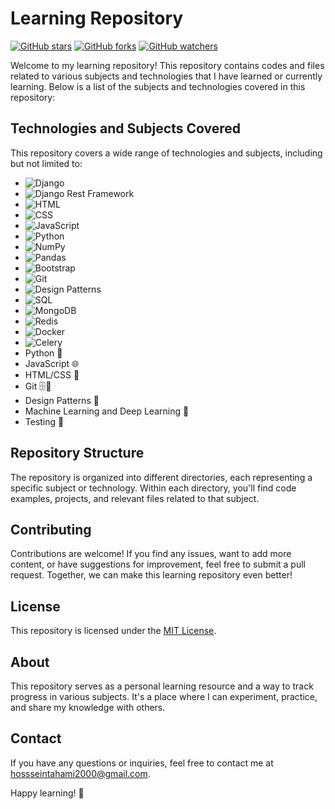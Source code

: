 # Learning Repository

[![GitHub stars](https://img.shields.io/github/stars/your-username/your-repository.svg?style=social)](https://github.com/your-username/your-repository/stargazers)
[![GitHub forks](https://img.shields.io/github/forks/your-username/your-repository.svg?style=social)](https://github.com/your-username/your-repository/network/members)
[![GitHub watchers](https://img.shields.io/github/watchers/your-username/your-repository.svg?style=social)](https://github.com/your-username/your-repository/watchers)

Welcome to my learning repository! This repository contains codes and files related to various subjects and technologies that I have learned or currently learning. Below is a list of the subjects and technologies covered in this repository:


## Technologies and Subjects Covered

  This repository covers a wide range of technologies and subjects, including but not limited to:
  
- ![Django](https://img.shields.io/badge/-Django-092E20?logo=django&logoColor=white&style=for-the-badge)
- ![Django Rest Framework](https://img.shields.io/badge/-Django%20Rest%20Framework-092E20?logo=django&logoColor=white&style=for-the-badge)
- ![HTML](https://img.shields.io/badge/-HTML-E34F26?logo=html5&logoColor=white&style=for-the-badge)
- ![CSS](https://img.shields.io/badge/-CSS-1572B6?logo=css3&logoColor=white&style=for-the-badge)
- ![JavaScript](https://img.shields.io/badge/-JavaScript-F7DF1E?logo=javascript&logoColor=black&style=for-the-badge)
- ![Python](https://img.shields.io/badge/-Python-3776AB?logo=python&logoColor=white&style=for-the-badge)
- ![NumPy](https://img.shields.io/badge/-NumPy-013243?logo=numpy&logoColor=white&style=for-the-badge)
- ![Pandas](https://img.shields.io/badge/-Pandas-150458?logo=pandas&logoColor=white&style=for-the-badge)
- ![Bootstrap](https://img.shields.io/badge/-Bootstrap-7952B3?logo=bootstrap&logoColor=white&style=for-the-badge)
- ![Git](https://img.shields.io/badge/-Git-F05032?logo=git&logoColor=white&style=for-the-badge)
- ![Design Patterns](https://img.shields.io/badge/-Design%20Patterns-FFD700?logoColor=black&style=for-the-badge)
- ![SQL](https://img.shields.io/badge/-SQL-4479A1?logo=mysql&logoColor=white&style=for-the-badge)
- ![MongoDB](https://img.shields.io/badge/-MongoDB-47A248?logo=mongodb&logoColor=white&style=for-the-badge)
- ![Redis](https://img.shields.io/badge/-Redis-DC382D?logo=redis&logoColor=white&style=for-the-badge)
- ![Docker](https://img.shields.io/badge/-Docker-2496ED?logo=docker&logoColor=white&style=for-the-badge)
- ![Celery](https://img.shields.io/badge/-Celery-37814A?logo=celery&logoColor=white&style=for-the-badge)
- Python 🐍
- JavaScript 🌐
- HTML/CSS 🎨
- Git 🗄️💬
- Design Patterns 📐
- Machine Learning and Deep Learning 🤖
- Testing 🧪

## Repository Structure

The repository is organized into different directories, each representing a specific subject or technology. Within each directory, you'll find code examples, projects, and relevant files related to that subject.

## Contributing

Contributions are welcome! If you find any issues, want to add more content, or have suggestions for improvement, feel free to submit a pull request. Together, we can make this learning repository even better!

## License

This repository is licensed under the [MIT License](LICENSE).

## About

This repository serves as a personal learning resource and a way to track progress in various subjects. It's a place where I can experiment, practice, and share my knowledge with others.

## Contact

If you have any questions or inquiries, feel free to contact me at [hossseintahami2000@gmail.com](mailto:hosseintahami2000@gmail.com).

Happy learning! 🚀
